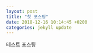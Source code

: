 ```yaml
---
layout: post
title: "첫 포스팅"
date: 2018-12-16 10:14:45 +0200
categories: jekyll update
---
```

테스트 포스팅
